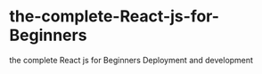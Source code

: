 # the-complete-React-js-for-Beginners
the complete React js for Beginners Deployment  and development 
